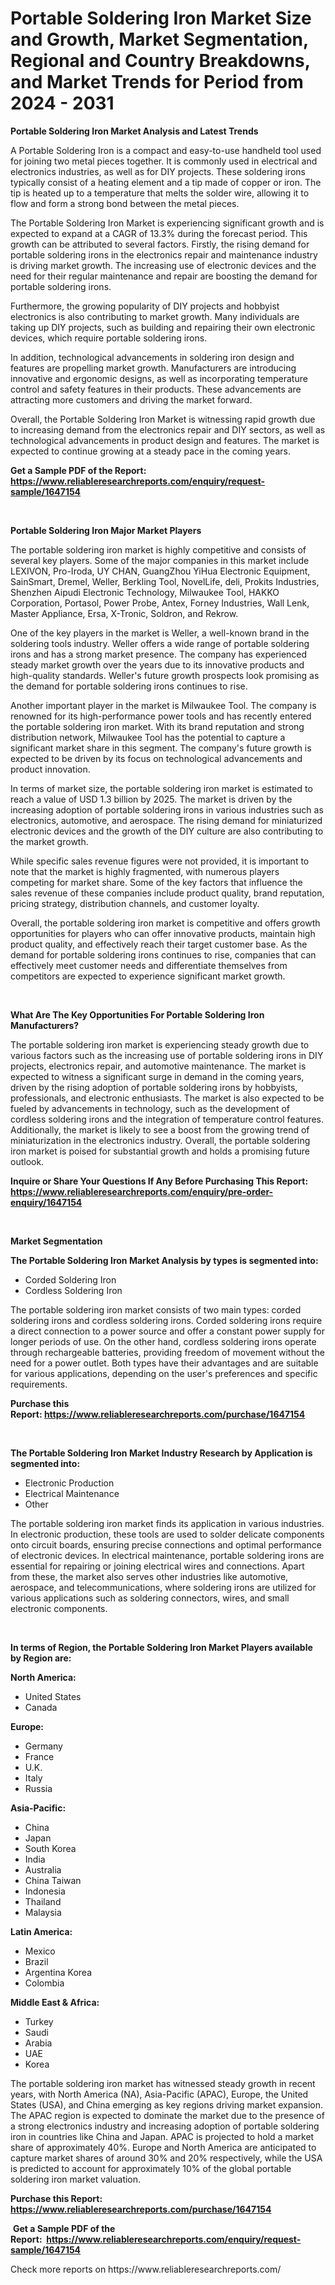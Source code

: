 <p><h1>Portable Soldering Iron Market Size and Growth, Market Segmentation, Regional and Country Breakdowns, and Market Trends for Period from 2024 -  2031</h1></p><p><strong>Portable Soldering Iron Market Analysis and Latest Trends</strong></p>
<p><p>A Portable Soldering Iron is a compact and easy-to-use handheld tool used for joining two metal pieces together. It is commonly used in electrical and electronics industries, as well as for DIY projects. These soldering irons typically consist of a heating element and a tip made of copper or iron. The tip is heated up to a temperature that melts the solder wire, allowing it to flow and form a strong bond between the metal pieces.</p><p>The Portable Soldering Iron Market is experiencing significant growth and is expected to expand at a CAGR of 13.3% during the forecast period. This growth can be attributed to several factors. Firstly, the rising demand for portable soldering irons in the electronics repair and maintenance industry is driving market growth. The increasing use of electronic devices and the need for their regular maintenance and repair are boosting the demand for portable soldering irons.</p><p>Furthermore, the growing popularity of DIY projects and hobbyist electronics is also contributing to market growth. Many individuals are taking up DIY projects, such as building and repairing their own electronic devices, which require portable soldering irons.</p><p>In addition, technological advancements in soldering iron design and features are propelling market growth. Manufacturers are introducing innovative and ergonomic designs, as well as incorporating temperature control and safety features in their products. These advancements are attracting more customers and driving the market forward.</p><p>Overall, the Portable Soldering Iron Market is witnessing rapid growth due to increasing demand from the electronics repair and DIY sectors, as well as technological advancements in product design and features. The market is expected to continue growing at a steady pace in the coming years.</p></p>
<p><strong>Get a Sample PDF of the Report:&nbsp; <a href="https://www.reliableresearchreports.com/enquiry/request-sample/1647154">https://www.reliableresearchreports.com/enquiry/request-sample/1647154</a></strong></p>
<p>&nbsp;</p>
<p><strong>Portable Soldering Iron Major Market Players</strong></p>
<p><p>The portable soldering iron market is highly competitive and consists of several key players. Some of the major companies in this market include LEXIVON, Pro-Iroda, UY CHAN, GuangZhou YiHua Electronic Equipment, SainSmart, Dremel, Weller, Berkling Tool, NovelLife, deli, Prokits Industries, Shenzhen Aipudi Electronic Technology, Milwaukee Tool, HAKKO Corporation, Portasol, Power Probe, Antex, Forney Industries, Wall Lenk, Master Appliance, Ersa, X-Tronic, Soldron, and Rekrow.</p><p>One of the key players in the market is Weller, a well-known brand in the soldering tools industry. Weller offers a wide range of portable soldering irons and has a strong market presence. The company has experienced steady market growth over the years due to its innovative products and high-quality standards. Weller's future growth prospects look promising as the demand for portable soldering irons continues to rise.</p><p>Another important player in the market is Milwaukee Tool. The company is renowned for its high-performance power tools and has recently entered the portable soldering iron market. With its brand reputation and strong distribution network, Milwaukee Tool has the potential to capture a significant market share in this segment. The company's future growth is expected to be driven by its focus on technological advancements and product innovation.</p><p>In terms of market size, the portable soldering iron market is estimated to reach a value of USD 1.3 billion by 2025. The market is driven by the increasing adoption of portable soldering irons in various industries such as electronics, automotive, and aerospace. The rising demand for miniaturized electronic devices and the growth of the DIY culture are also contributing to the market growth.</p><p>While specific sales revenue figures were not provided, it is important to note that the market is highly fragmented, with numerous players competing for market share. Some of the key factors that influence the sales revenue of these companies include product quality, brand reputation, pricing strategy, distribution channels, and customer loyalty.</p><p>Overall, the portable soldering iron market is competitive and offers growth opportunities for players who can offer innovative products, maintain high product quality, and effectively reach their target customer base. As the demand for portable soldering irons continues to rise, companies that can effectively meet customer needs and differentiate themselves from competitors are expected to experience significant market growth.</p></p>
<p>&nbsp;</p>
<p><strong>What Are The Key Opportunities For Portable Soldering Iron Manufacturers?</strong></p>
<p><p>The portable soldering iron market is experiencing steady growth due to various factors such as the increasing use of portable soldering irons in DIY projects, electronics repair, and automotive maintenance. The market is expected to witness a significant surge in demand in the coming years, driven by the rising adoption of portable soldering irons by hobbyists, professionals, and electronic enthusiasts. The market is also expected to be fueled by advancements in technology, such as the development of cordless soldering irons and the integration of temperature control features. Additionally, the market is likely to see a boost from the growing trend of miniaturization in the electronics industry. Overall, the portable soldering iron market is poised for substantial growth and holds a promising future outlook.</p></p>
<p><strong>Inquire or Share Your Questions If Any Before Purchasing This Report: <a href="https://www.reliableresearchreports.com/enquiry/pre-order-enquiry/1647154">https://www.reliableresearchreports.com/enquiry/pre-order-enquiry/1647154</a></strong></p>
<p>&nbsp;</p>
<p><strong>Market Segmentation</strong></p>
<p><strong>The Portable Soldering Iron Market Analysis by types is segmented into:</strong></p>
<p><ul><li>Corded Soldering Iron</li><li>Cordless Soldering Iron</li></ul></p>
<p><p>The portable soldering iron market consists of two main types: corded soldering irons and cordless soldering irons. Corded soldering irons require a direct connection to a power source and offer a constant power supply for longer periods of use. On the other hand, cordless soldering irons operate through rechargeable batteries, providing freedom of movement without the need for a power outlet. Both types have their advantages and are suitable for various applications, depending on the user's preferences and specific requirements.</p></p>
<p><strong>Purchase this Report:&nbsp;<a href="https://www.reliableresearchreports.com/purchase/1647154">https://www.reliableresearchreports.com/purchase/1647154</a></strong></p>
<p>&nbsp;</p>
<p><strong>The Portable Soldering Iron Market Industry Research by Application is segmented into:</strong></p>
<p><ul><li>Electronic Production</li><li>Electrical Maintenance</li><li>Other</li></ul></p>
<p><p>The portable soldering iron market finds its application in various industries. In electronic production, these tools are used to solder delicate components onto circuit boards, ensuring precise connections and optimal performance of electronic devices. In electrical maintenance, portable soldering irons are essential for repairing or joining electrical wires and connections. Apart from these, the market also serves other industries like automotive, aerospace, and telecommunications, where soldering irons are utilized for various applications such as soldering connectors, wires, and small electronic components.</p></p>
<p>&nbsp;</p>
<p><strong>In terms of Region, the Portable Soldering Iron Market Players available by Region are:</strong></p>
<p>
    <p> <strong> North America: </strong>
        <ul>
            <li>United States</li>
            <li>Canada</li>
        </ul>
        </p> 
    <p> <strong> Europe: </strong>
        <ul>
            <li>Germany</li>
            <li>France</li>
            <li>U.K.</li>
            <li>Italy</li>
            <li>Russia</li>
        </ul>
        </p> 
    <p> <strong> Asia-Pacific: </strong>
        <ul>
            <li>China</li>
            <li>Japan</li>
            <li>South Korea</li>
            <li>India</li>
            <li>Australia</li>
            <li>China Taiwan</li>
            <li>Indonesia</li>
            <li>Thailand</li>
            <li>Malaysia</li>
        </ul>
        </p> 
    <p> <strong> Latin America: </strong>
        <ul>
            <li>Mexico</li>
            <li>Brazil</li>
            <li>Argentina Korea</li>
            <li>Colombia</li>
        </ul>
        </p> 
    <p> <strong> Middle East & Africa: </strong>
        <ul>
            <li>Turkey</li>
            <li>Saudi</li>
            <li>Arabia</li>
            <li>UAE</li>
            <li>Korea</li>
        </ul>
    </p>
    </p>
<p><p>The portable soldering iron market has witnessed steady growth in recent years, with North America (NA), Asia-Pacific (APAC), Europe, the United States (USA), and China emerging as key regions driving market expansion. The APAC region is expected to dominate the market due to the presence of a strong electronics industry and increasing adoption of portable soldering iron in countries like China and Japan. APAC is projected to hold a market share of approximately 40%. Europe and North America are anticipated to capture market shares of around 30% and 20% respectively, while the USA is predicted to account for approximately 10% of the global portable soldering iron market valuation.</p></p>
<p><strong>Purchase this Report: <a href="https://www.reliableresearchreports.com/purchase/1647154">https://www.reliableresearchreports.com/purchase/1647154</a></strong></p>
<p>&nbsp;<strong>Get a Sample PDF of the Report:&nbsp;&nbsp;<a href="https://www.reliableresearchreports.com/enquiry/request-sample/1647154">https://www.reliableresearchreports.com/enquiry/request-sample/1647154</a></strong></p>
<p><strong></strong></p>
<p>Check more reports on https://www.reliableresearchreports.com/</p>